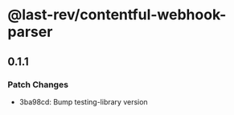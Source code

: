 # @last-rev/contentful-webhook-parser

## 0.1.1

### Patch Changes

- 3ba98cd: Bump testing-library version
